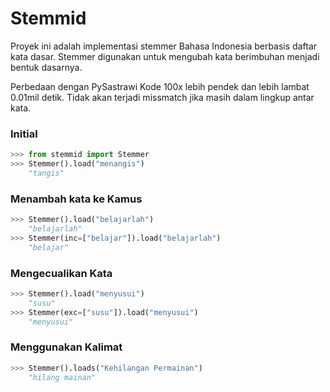 # Stemmid

Proyek ini adalah implementasi stemmer Bahasa Indonesia berbasis daftar kata dasar. Stemmer digunakan untuk mengubah kata berimbuhan menjadi bentuk dasarnya.

Perbedaan dengan PySastrawi Kode 100x lebih pendek dan lebih lambat 0.01mil detik. Tidak akan terjadi missmatch jika masih dalam lingkup antar kata.
<br>
### Initial
```python
>>> from stemmid import Stemmer
>>> Stemmer().load("menangis")
    "tangis"
```
### Menambah kata ke Kamus
```python
>>> Stemmer().load("belajarlah")
    "belajarlah"
>>> Stemmer(inc=["belajar"]).load("belajarlah")
    "belajar"
```
### Mengecualikan Kata
```python
>>> Stemmer().load("menyusui")
    "susu"
>>> Stemmer(exc=["susu"]).load("menyusui")
    "menyusui"
```
### Menggunakan Kalimat
```python
>>> Stemmer().loads("Kehilangan Permainan") 
    "hilang mainan"
```